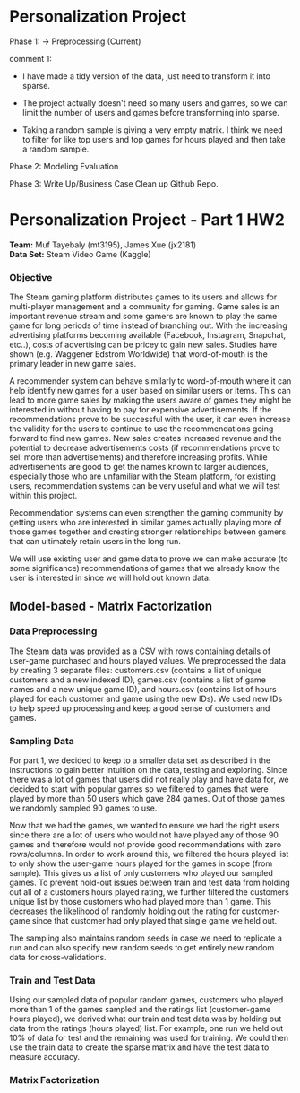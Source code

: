 # Personalization Project

Phase 1: 
-> Preprocessing (Current)

comment 1: 
- I have made a tidy version of the data, just need to transform it into sparse. 
- The project actually doesn't need so many users and games, so we can limit the number of users and games before transforming into sparse. 

- Taking a random sample is giving a very empty matrix.  I think we need to filter for like top users and top games for hours played and then take a random sample.

Phase 2: 
Modeling
Evaluation

Phase 3: 
Write Up/Business Case
Clean up Github Repo.


# Personalization Project - Part 1 HW2
**Team:**  Muf Tayebaly (mt3195), James Xue (jx2181)  
**Data Set:**  Steam Video Game (Kaggle)

### Objective
The Steam gaming platform distributes games to its users and allows for multi-player management and a community for gaming.  Game sales is an important revenue stream and some gamers are known to play the same game for long periods of time instead of branching out.  With the increasing advertising platforms becoming available (Facebook, Instagram, Snapchat, etc..), costs of advertising can be pricey to gain new sales.  Studies have shown (e.g. Waggener Edstrom Worldwide) that word-of-mouth is the primary leader in new game sales. 

A recommender system can behave similarly to word-of-mouth where it can help identify new games for a user based on similar users or items.  This can lead to more game sales by making the users aware of games they might be interested in without having to pay for expensive advertisements.  If the recommendations prove to be successful with the user, it can even increase the validity for the users to continue to use the recommendations going forward to find new games.  New sales creates increased revenue and the potential to decrease advertisements costs (if recommendations prove to sell more than advertisements) and therefore increasing profits.  While advertisements are good to get the names known to larger audiences, especially those who are unfamiliar with the Steam platform, for existing users, recommendation systems can be very useful and what we will test within this project.

Recommendation systems can even strengthen the gaming community by getting users who are interested in similar games actually playing more of those games together and creating stronger relationships between gamers that can ultimately retain users in the long run.

We will use existing user and game data to prove we can make accurate (to some significance) recommendations of games that we already know the user is interested in since we will hold out known data.

## Model-based - Matrix Factorization
### Data Preprocessing
The Steam data was provided as a CSV with rows containing details of user-game purchased and hours played values.  We preprocessed the data by creating 3 separate files: customers.csv (contains a list of unique customers and a new indexed ID), games.csv (contains a list of game names and a new unique game ID), and hours.csv (contains list of hours played for each customer and game using the new IDs). We used new IDs to help speed up processing and keep a good sense of customers and games.

### Sampling Data
For part 1, we decided to keep to a smaller data set as described in the instructions to gain better intuition on the data, testing and exploring.  Since there was a lot of games that users did not really play and have data for, we decided to start with popular games so we filtered to games that were played by more than 50 users which gave 284 games.  Out of those games we randomly sampled 90 games to use.

Now that we had the games, we wanted to ensure we had the right users since there are a lot of users who would not have played any of those 90 games and therefore would not provide good recommendations with zero rows/columns.  In order to work around this, we filtered the hours played list to only show the user-game hours played for the games in scope (from sample).  This gives us a list of only customers who played our sampled games.  To prevent hold-out issues between train and test data from holding out all of a customers hours played rating, we further filtered the customers unique list by those customers who had played more than 1 game.  This decreases the likelihood of randomly holding out the rating for customer-game since that customer had only played that single game we held out.

The sampling also maintains random seeds in case we need to replicate a run and can also specify new random seeds to get entirely new random data for cross-validations.

### Train and Test Data
Using our sampled data of popular random games, customers who played more than 1 of the games sampled and the ratings list (customer-game hours played), we derived what our train and test data was by holding out data from the ratings (hours played) list.  For example, one run we held out 10% of data for test and the remaining was used for training.  We could then use the train data to create the sparse matrix and have the test data to measure accuracy.

### Matrix Factorization

